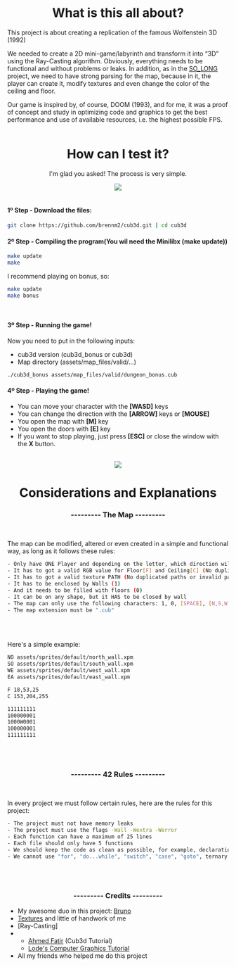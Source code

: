 <div align="center">
  <h1>What is this all about?</h1>
</div>

<p>This project is about creating a replication of the famous Wolfenstein 3D (1992)

We needed to create a 2D mini-game/labyrinth and transform it into “3D” using the Ray-Casting algorithm. Obviously, everything needs to be functional and without problems or leaks.
  In addition, as in the [SO_LONG](https://github.com/brennm2/so_long) project, we need to have strong parsing for the map, because in it, the player can create it, modify textures and even change the color of the ceiling and floor.
  
<p>Our game is inspired by, of course, DOOM (1993), and for me, it was a proof of concept and study in optimizing code and graphics to get the best performance and use of available resources, i.e. the highest possible FPS.
<div align="center">
  <img src="">
</div>


<div align="center">
  <h1>How can I test it?</h1>
</div>
<div align="center">
<p>I'm glad you asked! The process is very simple.</p>
</div>
<div align="center">
  <img src="https://i.imgur.com/vwyPraS.png">
</div>

<br>
<h4>1º Step - Download the files:</h4>

```bash
git clone https://github.com/brennm2/cub3d.git | cd cub3d
```

<h4>2º Step - Compiling the program(You wil need the Minilibx (make update))</h4>

```bash
make update
make
```
I recommend playing on bonus, so:
```bash
make update
make bonus
```
<br>
<h4>3º Step - Running the game!</h4>

Now you need to put in the following inputs:<br>
- cub3d version (cub3d_bonus or cub3d)<br>
- Map directory (assets/map_files/valid/...)<br>
```bash
./cub3d_bonus assets/map_files/valid/dungeon_bonus.cub
```

<h4>4º Step - Playing the game!</h4>

- You can move your character with the <strong>[WASD]</strong> keys
- You can change the direction with the <strong>[ARROW]</strong> keys or <strong>[MOUSE]</strong>
- You open the map with <strong>[M]</strong> key
- You open the doors with <strong>[E]</strong> key
- If you want to stop playing, just press <strong>[ESC]</strong> or close the window with the <strong>X</strong> button.
<br>

<div align="center">
  <img src="https://github.com/user-attachments/assets/3173cdc9-8a4b-48fa-8610-86cd80eca81e">
</div>


<div align="center">
  <h1>Considerations and Explanations</h1>
</div>

<div align="center">
<h3>--------- The Map ---------</h3>
</div>
<br>
<p>The map can be modified, altered or even created in a simple and functional way, as long as it follows these rules:</p>

```bash
- Only have ONE Player and depending on the letter, which direction will you look when you start the game ([N][S][W][E])
- It has to got a valid RGB value for Floor[F] and Ceiling[C] (No duplicated or invalid RGB value)
- It has to got a valid texture PATH (No duplicated paths or invalid path)
- It has to be enclosed by Walls (1)
- And it needs to be filled with floors (0)
- It can be on any shape, but it HAS to be closed by wall
- The map can only use the following characters: 1, 0, [SPACE], [N,S,W,E] and D -> (D is for Doors only in bonus)
- The map extension must be ".cub"
```
<br>
<br>
<p>Here's a simple example:</p>

```bash
NO assets/sprites/default/north_wall.xpm
SO assets/sprites/default/south_wall.xpm
WE assets/sprites/default/west_wall.xpm
EA assets/sprites/default/east_wall.xpm

F 18,53,25
C 153,204,255

111111111
100000001
1000W0001
100000001
111111111
```
<br>
<br>
<div align="center">
<h3>--------- 42 Rules ---------</h3>
</div>
<br>
<p>In every project we must follow certain rules, here are the rules for this project:</p>

```bash
- The project must not have memory leaks
- The project must use the flags -Wall -Wextra -Werror
- Each function can have a maximum of 25 lines
- Each file should only have 5 functions
- We should keep the code as clean as possible, for example, declarations should be on separate lines
- We cannot use "for", "do...while", "switch", "case", "goto", ternary operators, or variable-length arrays
```

<br>
<br>
<div align="center">

<h3>--------- Credits ---------</h3>
</div>

* My awesome duo in this project: [Bruno](https://github.com/Bruno0798)
* [Textures](https://little-martian.itch.io/retro-texture-pack) and little of handwork of me
* [Ray-Casting]
*   - [Ahmed Fatir](https://medium.com/@afatir.ahmedfatir/cub3d-tutorial-af5dd31d2fcf) (Cub3d Tutorial)
    - [Lode's Computer Graphics Tutorial](https://lodev.org/cgtutor/raycasting.html#The_Basic_Idea_)
* All my friends who helped me do this project


